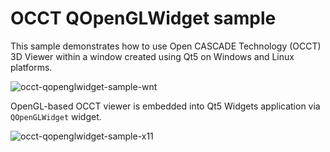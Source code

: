 OCCT QOpenGLWidget sample
==================

This sample demonstrates how to use Open CASCADE Technology (OCCT) 3D Viewer within a window created using Qt5 on Windows and Linux platforms.

![occt-qopenglwidget-sample-wnt](https://user-images.githubusercontent.com/44880102/151247419-6d10d070-2901-4628-a285-87e8900730f4.png)

OpenGL-based OCCT viewer is embedded into Qt5 Widgets application via `QOpenGLWidget` widget.

![occt-qopenglwidget-sample-x11](https://user-images.githubusercontent.com/44880102/151247427-d96c0a3b-1894-4c8d-979d-7d914d019b50.png)
